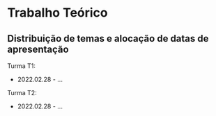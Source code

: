# Trabalho Teórico
## Distribuição de temas e alocação de datas de apresentação

Turma T1:
- 2022.02.28 - ...

Turma T2:
- 2022.02.28 - ...
